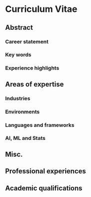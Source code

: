 # Curriculum Vitae

## Abstract
### Career statement
### Key words
### Experience highlights

## Areas of expertise
### Industries
### Environments
### Languages and frameworks
### AI, ML and Stats

## Misc.

## Professional experiences

## Academic qualifications
